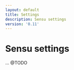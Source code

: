 ```yaml
---
layout: default
title: Settings
description: Sensu settings
version: '0.11'
---
```


# Sensu settings

... @TODO
